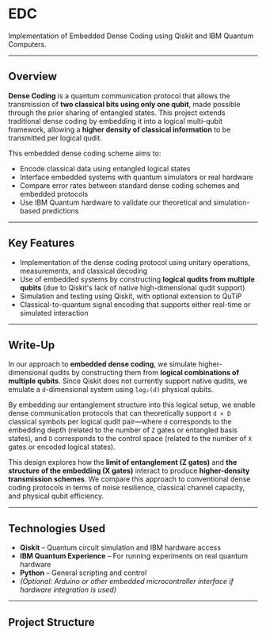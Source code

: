 # EDC  
Implementation of Embedded Dense Coding using Qiskit and IBM Quantum Computers.

---

## Overview

**Dense Coding** is a quantum communication protocol that allows the transmission of **two classical bits using only one qubit**, made possible through the prior sharing of entangled states. This project extends traditional dense coding by embedding it into a logical multi-qubit framework, allowing a **higher density of classical information** to be transmitted per logical qudit.

This embedded dense coding scheme aims to:
- Encode classical data using entangled logical states
- Interface embedded systems with quantum simulators or real hardware
- Compare error rates between standard dense coding schemes and embedded protocols
- Use IBM Quantum hardware to validate our theoretical and simulation-based predictions

---

## Key Features

-  Implementation of the dense coding protocol using unitary operations, measurements, and classical decoding
-  Use of embedded systems by constructing **logical qudits from multiple qubits** (due to Qiskit's lack of native high-dimensional qudit support)
-  Simulation and testing using Qiskit, with optional extension to QuTiP
-  Classical-to-quantum signal encoding that supports either real-time or simulated interaction

---

## Write-Up

In our approach to **embedded dense coding**, we simulate higher-dimensional qudits by constructing them from **logical combinations of multiple qubits**. Since Qiskit does not currently support native qudits, we emulate a `d`-dimensional system using `log₂(d)` physical qubits.

By embedding our entanglement structure into this logical setup, we enable dense communication protocols that can theoretically support `d × D` classical symbols per logical qudit pair—where `d` corresponds to the embedding depth (related to the number of `Z` gates or entangled basis states), and `D` corresponds to the control space (related to the number of `X` gates or encoded logical states).

This design explores how the **limit of entanglement (Z gates)** and **the structure of the embedding (X gates)** interact to produce **higher-density transmission schemes**. We compare this approach to conventional dense coding protocols in terms of noise resilience, classical channel capacity, and physical qubit efficiency.

---

## Technologies Used

- **Qiskit** – Quantum circuit simulation and IBM hardware access
- **IBM Quantum Experience** – For running experiments on real quantum hardware
- **Python** – General scripting and control
- *(Optional: Arduino or other embedded microcontroller interface if hardware integration is used)*

---

## Project Structure

